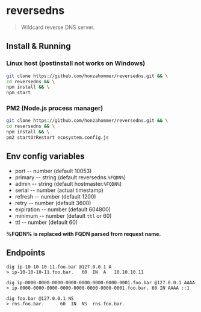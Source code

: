 # reversedns
> Wildcard reverse DNS server.

## Install & Running

### Linux host (postinstall not works on Windows)

```bash
git clone https://github.com/honzahommer/reversedns.git && \
cd reversedns && \
npm install && \
npm start
```

### PM2 (Node.js process manager)

```bash
git clone https://github.com/honzahommer/reversedns.git && \
cd reversedns && \
npm install && \
pm2 startOrRestart ecosystem.config.js
```

## Env config variables

* port -- number (default 10053)
* primary -- string (default reversedns.`%FQDN%`)
* admin -- string (default hostmaster.`%FQDN%`)
* serial -- number (actual timestamp)
* refresh -- number (default 1200)
* retry -- number (default 3600)
* expiration -- number (default 604800)
* minimum -- number (default `ttl` or 60)
* ttl -- number (default 60)

**%FQDN% is replaced with FQDN parsed from request name.**

## Endpoints

```
dig ip-10-10-10-11.foo.bar @127.0.0.1 A
> ip-10-10-10-11.foo.bar.	60	IN	A	10.10.10.11

dig ip-0000-0000-0000-0000-0000-0000-0000-0001.foo.bar @127.0.0.1 AAAA
> ip-0000-0000-0000-0000-0000-0000-0000-0001.foo.bar. 60 IN AAAA ::1

dig foo.bar @127.0.0.1 NS
> rns.foo.bar.		60	IN	NS	rns.foo.bar.
```
